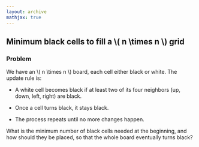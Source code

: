 ```yaml
---
layout: archive
mathjax: true
---
```


## Minimum black cells to fill a \\( n \times n \\) grid

### Problem
We have an \\( n \times n \\) board, each cell either black or white. The update rule is:

* A white cell becomes black if at least two of its four neighbors (up, down, left, right) are black.

* Once a cell turns black, it stays black.

* The process repeats until no more changes happen.

What is the minimum number of black cells needed at the beginning, and how should they be placed, so that the whole board eventually turns black?
